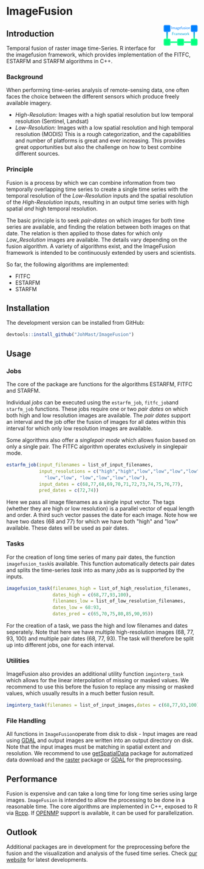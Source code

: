 # ImageFusion

<img src=".img/logo.png" align="right" src="doc/images/logo.png">

## Introduction
Temporal fusion of raster image time-Series. R interface for the imagefusion framework, which provides implementation of the FITFC, ESTARFM and STARFM algorithms in C++. 


### Background

When performing time-series analysis of remote-sensing data, one often faces the choice between the different sensors which produce freely available imagery. 
* *High-Resolution:* Images with a high spatial resolution but low temporal resolution (Sentinel, Landsat)
* *Low-Resolution:* Images with a low spatial resolution and high temporal resolution (MODIS)
This is a rough categorization, and the capabilities and number of platforms is great and ever increasing. This provides great opportunities but also the challenge on how to best combine different sources.

### Principle

Fusion is a process by which we can combine information from two temporally overlapping time series to create a single time series with the temporal resolution of the *Low-Resolution* inputs and the spatial resolution of the *High-Resolution* inputs, resulting in an output time series with high spatial *and* high temporal resolution.

The basic principle is to seek *pair-dates* on which images for both time series are available, and finding the relation between both images on that date. The relation is then applied to those dates for which only *Low_Resolution* images are available. The details vary depending on the fusion algorithm. A variety of algorithms exist, and the ImageFusion framework is intended to be continuously extended by users and scientists. 

So far, the following algorithms are implemented:

* FITFC
* ESTARFM
* STARFM

## Installation

The development version can be installed from GitHub:

```r
devtools::install_github("JohMast/ImageFusion")
```

## Usage


### Jobs

The core of the package are functions for the algorithms ESTARFM, FITFC and STARFM. 

Individual *jobs* can be executed using the `estarfm_job`, `fitfc_job`and `starfm_job` functions. These jobs require one or two *pair dates* on which both high and low resolution images are available. The *pair dates* support an interval and the job offer the fusion of images for all dates within this interval for which only low resolution images are available.

Some algorithms also offer a *singlepair mode* which allows fusion based on only a single pair. The FITFC algorithm operates exclusively in singlepair mode.
```r
estarfm_job(input_filenames = list_of_input_filenames,
            input_resolutions = c("high","high","low","low","low","low",
              "low","low", "low","low","low","low"),
            input_dates = c(68,77,68,69,70,71,72,73,74,75,76,77),
            pred_dates = c(72,74))
```
Here we pass all image filenames as a single input vector. The tags (whether they are high or low resolution) is a parallel vector of equal length and order. A third such vector passes the date for each image. Note how we have two dates (68 and 77) for which we have both "high" and "low" available. These dates will be used as pair dates.

### Tasks

For the creation of long time series of many pair dates, the function `imagefusion_task`is available. This function automatically detects pair dates and splits the time-series *task* into as many *jobs* as is supported by the inputs. 
```r
imagefusion_task(filenames_high = list_of_high_resolution_filenames,
                 dates_high = c(68,77,93,100),
                 filenames_low = list_of_low_resolution_filenames,
                 dates_low = 68:93,
                 dates_pred = c(65,70,75,80,85,90,95))
```
For the creation of a task, we pass the high and low filenames and dates seperately. Note that here we have multiple high-resolution images (68, 77, 93, 100) and multiple pair dates (68, 77, 93). The task will therefore be split up into different jobs, one for each interval.

### Utilities

ImageFusion also provides an additional utility function `imginterp_task` which allows for the linear interpolation of missing or masked values. We recommend to use this before the fusion to replace any missing or masked values, which usually results in a much better fusion result.

```r
imginterp_task(filenames = list_of_input_images,dates = c(68,77,93,100))
```

### File Handling

All functions in `ImageFusion`operate from disk to disk - Input images are read using [GDAL](https://gdal.org/drivers/raster/index.html) and output images are written into an output directory on disk. Note that the input images must be matching in spatial extent and resolution. We recommend to use [getSpatialData](https://github.com/16EAGLE/getSpatialData) package for automatized data download and the [raster](https://cran.r-project.org/web/packages/raster/index.html) package or [GDAL](https://gdal.org) for the preprocessing.

## Performance

Fusion is expensive and can take a long time for long time series using large images. `ImageFusion` is intended to allow the processing to be done in a reasonable time. The core algorithms are implemented in C++, exposed to R via [Rcpp](http://rcpp.org/). If [OPENMP](https://www.openmp.org/) support is available, it can be used for parallelization. 

## Outlook

Additional packages are in development for the preprocessing before the fusion and the visualization and analysis of the fused time series. Check [our website](http://remote-sensing.org/) for latest developments.